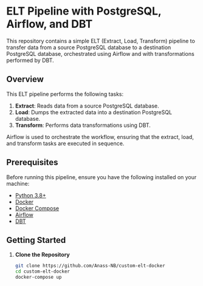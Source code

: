 # ELT Pipeline with PostgreSQL, Airflow, and DBT

This repository contains a simple ELT (Extract, Load, Transform) pipeline to transfer data from a source PostgreSQL database to a destination PostgreSQL database, orchestrated using Airflow and with transformations performed by DBT.



## Overview

This ELT pipeline performs the following tasks:
1. **Extract**: Reads data from a source PostgreSQL database.
2. **Load**: Dumps the extracted data into a destination PostgreSQL database.
3. **Transform**: Performs data transformations using DBT.

Airflow is used to orchestrate the workflow, ensuring that the extract, load, and transform tasks are executed in sequence.

## Prerequisites

Before running this pipeline, ensure you have the following installed on your machine:
- [Python 3.8+](https://www.python.org/downloads/)
- [Docker](https://docs.docker.com/get-docker/)
- [Docker Compose](https://docs.docker.com/compose/install/)
- [Airflow](https://airflow.apache.org/docs/apache-airflow/stable/installation/index.html)
- [DBT](https://docs.getdbt.com/docs/get-started/installation)



## Getting Started

1. **Clone the Repository**
   ```bash
   git clone https://github.com/Anass-NB/custom-elt-docker
   cd custom-elt-docker
   docker-compose up

